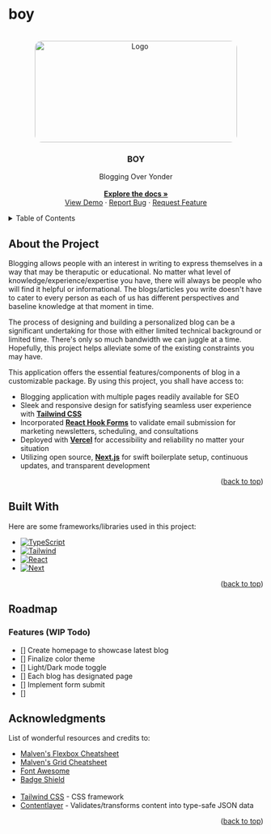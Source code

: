 # boy

<!--
package.json
- if missing contentlayer, generate contentlayer by changing contents of "dev" script
  - "contentlayer dev & next dev"

-->


<!-- PROJECT LOGO -->
<br />
<div align="center" id='readme-top'>
  <img src="https://img.freepik.com/premium-photo/steppe-covered-with-dry-grass-plain-mountains-distance-sunny-day-fall-ai-generation_199743-17522.jpg" alt="Logo" width="400" height="200" style='border-radius: 1em'>

  <h3 align="center">BOY</h3>

  <p align="center">
    Blogging Over Yonder
    <br />
    <br />
    <a href="https://github.com/WackyChomp/boy"><strong>Explore the docs »</strong></a>
    <br />
    <a href="https://github.com/WackyChomp/boy">View Demo</a>
    ·
    <a href="https://github.com/WackyChomp/boy/issues">Report Bug</a>
    ·
    <a href="https://github.com/WackyChomp/boy/issues">Request Feature</a>
  </p>
</div>


<!-- TABLE OF CONTENTS -->
<details>
  <summary>Table of Contents</summary>
  <ol>
    <li>
      <a href="#about-the-project">About The Project</a>
      <ul>
        <li><a href="#built-with">Built With</a></li>
      </ul>
    </li>
    <li>
      <a href="#getting-started">Getting Started</a>
      <ul>
        <li><a href="#installations">Installations</a></li>
        <li><a href="#setup">Setup</a></li>
      </ul>
    </li>
    <li><a href="#usage">Usage</a></li>
    <li><a href="#roadmap">Roadmap</a></li>
    <li><a href="#contributing">Contributing</a></li>
    <li><a href="#acknowledgments">Acknowledgments</a></li>
  </ol>
</details>



## About the Project

Blogging allows people with an interest in writing to express themselves in a way
that may be theraputic or educational. No matter what level of knowledge/experience/expertise you have, there will always be people who will find it helpful or informational. The blogs/articles you write doesn't have to cater to every person as each of us has different perspectives and baseline knowledge at that moment in time.

The process of designing and building a personalized blog can be a significant undertaking for those with either limited technical background or limited time. There's only so much bandwidth we can juggle at a time. Hopefully, this project helps alleviate some of the existing constraints you may have.

This application offers the essential features/components of blog in a customizable package. By using this project, you shall have access to:

* Blogging application with multiple pages readily available for SEO
* Sleek and responsive design for satisfying seamless user experience with <u><b>Tailwind CSS</u></b>
* Incorporated <u><b>React Hook Forms</b></u> to validate email submission for marketing newsletters, scheduling, and consultations
* Deployed with <u><b>Vercel</b></u> for accessibility and reliability no matter your situation
* Utilizing open source, <u><b>Next.js</b></u> for swift boilerplate setup, continuous updates, and transparent development

<p align="right">(<a href="#readme-top">back to top</a>)</p>


## Built With
Here are some frameworks/libraries used in this project:
* [![TypeScript][TypeScript]][TypeScript-url]
* [![Tailwind][Tailwind.css]][Tailwind-url]
* [![React][React.js]][React-url]
* [![Next][Next.js]][Next-url]

<p align="right">(<a href="#readme-top">back to top</a>)</p>


## Roadmap
<h3>Features (WIP Todo)</h3>

- [] Create homepage to showcase latest blog
- [] Finalize color theme
- [] Light/Dark mode toggle
- [] Each blog has designated page
- [] Implement form submit
- [] 


<!-- ACKNOWLEDGMENTS -->
## Acknowledgments

List of wonderful resources and credits to: 
* [Malven's Flexbox Cheatsheet](https://flexbox.malven.co/)
* [Malven's Grid Cheatsheet](https://grid.malven.co/)
* [Font Awesome](https://fontawesome.com)
* [Badge Shield](https://dev.to/envoy_/150-badges-for-github-pnk)
<br><br>
* [Tailwind CSS](https://tailwindcss.com/) - CSS framework
* [Contentlayer](https://contentlayer.dev/) - Validates/transforms content into type-safe JSON data

<p align="right">(<a href="#readme-top">back to top</a>)</p>


<!-- MARKDOWN LINKS & IMAGES
https://www.markdownguide.org/basic-syntax/#reference-style-links

https://github.com/Envoy-VC/awesome-badges
-->
[Next.js]: https://img.shields.io/badge/next.js-000000?style=for-the-badge&logo=nextdotjs&logoColor=white
[Next-url]: https://nextjs.org/
[TypeScript]: https://img.shields.io/badge/TypeScript-007ACC?style=for-the-badge&logo=typescript&logoColor=white
[TypeScript-url]: https://www.typescriptlang.org/

[React.js]: https://img.shields.io/badge/React-20232A?style=for-the-badge&logo=react&logoColor=61DAFB
[React-url]: https://reactjs.org/
[Tailwind.css]: https://img.shields.io/badge/Tailwind_CSS-38B2AC?style=for-the-badge&logo=tailwind-css&logoColor=white
[Tailwind-url]: https://tailwindcss.com/
